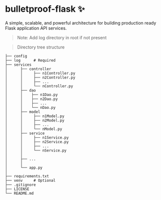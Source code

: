 # bulletproof-flask :sparkles:
A simple, scalable, and powerful architecture for building production ready Flask application API services. 

> Note: Add log directory in root if not present

> Directory tree structure  
  
    ├── config
    ├── log      # Required                                
    ├── services
    │      ├── controller
    │      │     ├── n1Controller.py
    │      │     ├── n2Controller.py
    │      │     ├── ...
    │      │     └── nController.py
    │      ├── dao
    │      │    ├── n1Dao.py
    │      │    ├── n2Dao.py
    │      │    ├── ...
    │      │    └── nDao.py
    │      ├── model
    │      │     ├── n1Model.py
    │      │     ├── n2Model.py
    │      │     ├── ...
    │      │     └── nModel.py
    │      ├── service
    │      │     ├── n1Service.py
    │      │     ├── n2Service.py
    │      │     ├── ...
    │      │     └── nService.py
    │      │
    │      ├── ...
    │      │
    │      └── app.py
    │      
    ├── requirements.txt
    ├── venv     # Optional 
    ├── .gitignore
    ├── LICENSE
    └── README.md
